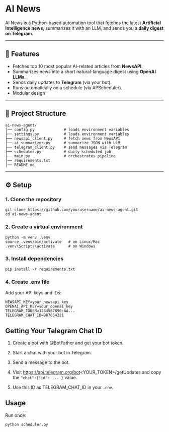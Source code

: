 # AI News 

AI News is a Python-based automation tool that fetches the latest **Artificial Intelligence news**, summarizes it with an LLM, and sends you a **daily digest on Telegram**.

---

## 📌 Features
- Fetches top 10 most popular AI-related articles from **NewsAPI**.  
- Summarizes news into a short natural-language digest using **OpenAI LLMs**.
- Sends daily updates to **Telegram** (via your bot).  
- Runs automatically on a schedule (via APScheduler).  
- Modular design

---

## 📂 Project Structure
```
ai-news-agent/  
│── config.py             # loads environment variables  
├── settings.py           # loads environment variables  
├── newsapi_client.py     # fetch news from NewsAPI  
├── ai_summarizer.py      # summarize JSON with LLM  
├── telegram_client.py    # send messages via Telegram  
├── scheduler.py          # daily scheduled job  
├── main.py               # orchestrates pipeline  
│── requirements.txt  
│── README.md  
```

---

## ⚙️ Setup

### 1. Clone the repository
```
git clone https://github.com/yourusername/ai-news-agent.git
cd ai-news-agent
```

### 2. Create a virtual environment

```
python -m venv .venv
source .venv/bin/activate   # on Linux/Mac
.venv\Scripts\activate      # on Windows
````

### 3. Install dependencies
```
pip install -r requirements.txt
```

### 4. Create .env file

Add your API keys and IDs:
```
NEWSAPI_KEY=your_newsapi_key
OPENAI_API_KEY=your_openai_key
TELEGRAM_TOKEN=1234567890:AA...
TELEGRAM_CHAT_ID=987654321
```

## Getting Your Telegram Chat ID
1. Create a bot with @BotFather and get your bot token.

2. Start a chat with your bot in Telegram.

3. Send a message to the bot.

4. Visit https://api.telegram.org/bot<YOUR_TOKEN>/getUpdates and copy the ```"chat":{"id": ... }``` value.

5. Use this ID as TELEGRAM_CHAT_ID in your ```.env```.


## Usage

Run once:
```
python scheduler.py
```
